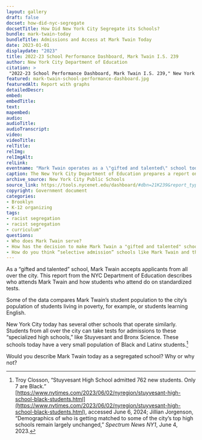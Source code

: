 ```yaml
--- 
layout: gallery
draft: false
docset: how-did-nyc-segregate
docsetTitle: How Did New York City Segregate its Schools?
bundle: mark-twain-today
bundleTitle: Admissions and Access at Mark Twain Today
date: 2023-01-01
displaydate: "2023"
title: 2022-23 School Performance Dashboard, Mark Twain I.S. 239
author: New York City Department of Education
citation: >
 "2022-23 School Performance Dashboard, Mark Twain I.S. 239," New York City Department of Education, in New York City Civil Rights History Project, Accessed: [Month Day, Year], https://nyccivilrightshistory.org/gallery/mark-twain-school-performance-dashboard.
featured: mark-twain-school-performance-dashboard.jpg
featuredAlt: Report with graphs
detailedDescr: 
embed: 
embedTitle: 
text: 
mapembed: 
audio: 
audioTitle: 
audioTranscript: 
video: 
videoTitle: 
relTitle: 
relImg: 
relImgAlt: 
relLink: 
eventname: "Mark Twain operates as a \"gifted and talented\" school today."
caption: The New York City Department of Education prepares a report on each school each year. This report shows data about Mark Twain’s student population and its students' achievement on standardized tests, as compared to the city overall. [Visit the report dashboard](https://tools.nycenet.edu/dashboard/#dbn=21K239&report_type=EMS&view=City)
archive_source: New York City Public Schools
source_link: https://tools.nycenet.edu/dashboard/#dbn=21K239&report_type=EMS&view=City
copyright: Government document
categories: 
- Brooklyn
- K-12 organizing
tags: 
- racist segregation
- racist segregation
- curriculum"
questions: 
- Who does Mark Twain serve?
- How has the decision to make Mark Twain a "gifted and talented" school shaped the student population at Mark Twain? 
- How do you think “selective admission” schools like Mark Twain and the specialized high schools contribute to segregation throughout the city? Do you think New York City should have “selective admission” schools? Why or why not? 
--- 
```


As a “gifted and talented” school, Mark Twain accepts applicants from all over the city. This report from the NYC Department of Education describes who attends Mark Twain and how students who attend do on standardized tests.

Some of the data compares Mark Twain’s student population to the city’s population of students living in poverty, for example, or students learning English.

New York City today has several other schools that operate similarly. Students from all over the city can take tests for admissions to these “specialized high schools,” like Stuyvesant and Bronx Science. These schools today have a very small population of Black and Latinx students.[^1]

Would you describe Mark Twain today as a segregated school? Why or why not?

[^1]: Troy Closson, “Stuyvesant High School admitted 762 new students. Only 7 are Black.” [https://www.nytimes.com/2023/06/02/nyregion/stuyvesant-high-school-black-students.html](https://www.nytimes.com/2023/06/02/nyregion/stuyvesant-high-school-black-students.html), accessed June 6, 2024; Jillian Jorgenson, “Demographics of who is getting matched to some of the city’s top high schools remain largely unchanged,” *Spectrum News NY1*, June 4, 2023.
